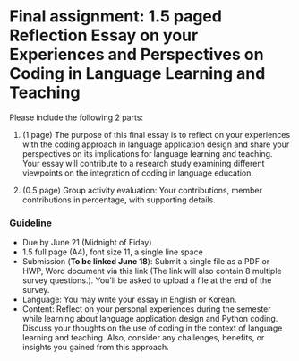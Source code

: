 # Final assignment: 1.5 paged Reflection Essay on your Experiences and Perspectives on Coding in Language Learning and Teaching

Please include the following 2 parts:

1. (1 page) The purpose of this final essay is to reflect on your experiences with the coding approach in language application design and share your perspectives on its implications for language learning and teaching. Your essay will contribute to a research study examining different viewpoints on the integration of coding in language education.

2. (0.5 page) Group activity evaluation: Your contributions, member contributions in percentage, with supporting details.

### Guideline

+ Due by June 21 (Midnight of Fiday)
+ 1.5 full page (A4), font size 11, a single line space
+ Submission (**To be linked June 18**): Submit a single file as a PDF or HWP, Word document via this link (The link will also contain 8 multiple survey questions.). You'll be asked to upload a file at the end of the survey.
+ Language: You may write your essay in English or Korean.
+ Content: Reflect on your personal experiences during the semester while learning about language application design and Python coding. Discuss your thoughts on the use of coding in the context of language learning and teaching. Also, consider any challenges, benefits, or insights you gained from this approach.
